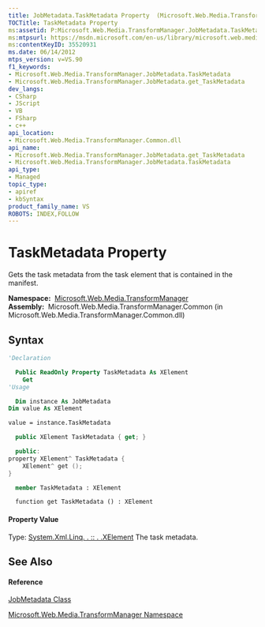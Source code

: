 ```yaml
---
title: JobMetadata.TaskMetadata Property  (Microsoft.Web.Media.TransformManager)
TOCTitle: TaskMetadata Property
ms:assetid: P:Microsoft.Web.Media.TransformManager.JobMetadata.TaskMetadata
ms:mtpsurl: https://msdn.microsoft.com/en-us/library/microsoft.web.media.transformmanager.jobmetadata.taskmetadata(v=VS.90)
ms:contentKeyID: 35520931
ms.date: 06/14/2012
mtps_version: v=VS.90
f1_keywords:
- Microsoft.Web.Media.TransformManager.JobMetadata.TaskMetadata
- Microsoft.Web.Media.TransformManager.JobMetadata.get_TaskMetadata
dev_langs:
- CSharp
- JScript
- VB
- FSharp
- c++
api_location:
- Microsoft.Web.Media.TransformManager.Common.dll
api_name:
- Microsoft.Web.Media.TransformManager.JobMetadata.get_TaskMetadata
- Microsoft.Web.Media.TransformManager.JobMetadata.TaskMetadata
api_type:
- Managed
topic_type:
- apiref
- kbSyntax
product_family_name: VS
ROBOTS: INDEX,FOLLOW
---
```


# TaskMetadata Property

Gets the task metadata from the task element that is contained in the manifest.

**Namespace:**  [Microsoft.Web.Media.TransformManager](microsoft-web-media-transformmanager-namespace.md)  
**Assembly:**  Microsoft.Web.Media.TransformManager.Common (in Microsoft.Web.Media.TransformManager.Common.dll)

## Syntax

``` vb
'Declaration

  Public ReadOnly Property TaskMetadata As XElement
    Get
'Usage

  Dim instance As JobMetadata
Dim value As XElement

value = instance.TaskMetadata
```

``` csharp
  public XElement TaskMetadata { get; }
```

``` c++
  public:
property XElement^ TaskMetadata {
    XElement^ get ();
}
```

``` fsharp
  member TaskMetadata : XElement
```

``` jscript
  function get TaskMetadata () : XElement
```

#### Property Value

Type: [System.Xml.Linq. . :: . .XElement](https://msdn.microsoft.com/en-us/library/bb340098\(v=vs.90\))  
The task metadata.  

## See Also

#### Reference

[JobMetadata Class](jobmetadata-class-microsoft-web-media-transformmanager.md)

[Microsoft.Web.Media.TransformManager Namespace](microsoft-web-media-transformmanager-namespace.md)

